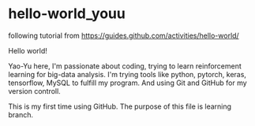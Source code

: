 # hello-world_youu
following tutorial from https://guides.github.com/activities/hello-world/

Hello world!

Yao-Yu here, I'm passionate about coding, trying to learn reinforcement learning for big-data analysis.
I'm trying tools like python, pytorch, keras, tensorflow, MySQL to fulfill my program.
And using Git and GitHub for my version controll. 

This is my first time using GitHub.
The purpose of this file is learning branch.
